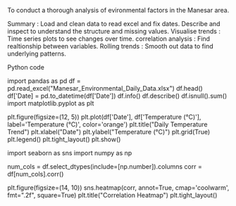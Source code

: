 To conduct a thorough analysis of evironmental factors in the Manesar area.

Summary :
Load and clean data to read excel and fix dates.
Describe and inspect to understand the structure and missing values.
Visualise trends : Time series plots to see changes over time.
correlation analysis : Find realtionship between variables. 
Rolling trends : Smooth out data to find underlying patterns.

Python code

import pandas as pd
df = pd.read_excel("Manesar_Environmental_Daily_Data.xlsx")
df.head()
df['Date] = pd.to_datetime(df['Date'])
df.info()
df.describe()
df.isnull().sum()
import matplotlib.pyplot as plt

plt.figure(figsize=(12, 5))
plt.plot(df['Date'], df['Temperature (°C)'], label='Temperature (°C)', color='orange')
plt.title("Daily Temperature Trend")
plt.xlabel("Date")
plt.ylabel("Temperature (°C)")
plt.grid(True)
plt.legend()
plt.tight_layout()
plt.show()

import seaborn as sns
import numpy as np

num_cols = df.select_dtypes(include=[np.number]).columns
corr = df[num_cols].corr()

plt.figure(figsize=(14, 10))
sns.heatmap(corr, annot=True, cmap='coolwarm', fmt=".2f", square=True)
plt.title("Correlation Heatmap")
plt.tight_layout()
